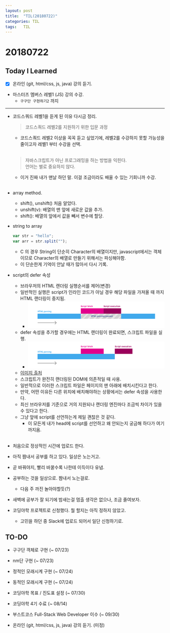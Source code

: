 ```yaml
---
layout: post
title:  "TIL(20180722)"
categories: TIL
tags:	TIL
---
```

# 20180722
## Today I Learned
* [x] 온라인 (git, html/css, js, java) 강의 듣기.
* 마스터즈 멤버스 레벨1 (JS) 강의 수강.
    * `구구단 구현하기2` 까지

***

- 코드스쿼드 레벨1을 듣게 된 이유 다시금 정리.
    > 코드스쿼드 레벨2를 지원하기 위한 입문 과정
    - 코드스쿼드 레벨2 이상을 꼭꼭 듣고 싶었기에, 레벨2를 수강하지 못할 가능성을 줄이고자 레벨1 부터 수강을 선택.<br><br>

    > 자바스크립트가 아닌 프로그래밍을 하는 방법을 익힌다. <br>
    > 언어는 별로 중요하지 않다.
    
    - 이거 진짜 내가 맨날 하던 말. 이걸 조금이라도 배울 수 있는 기회니까 수강.<br><br>

- array method.
	- shift(), unshift() 처음 알았다.
	- unshift(v): 배열의 맨 앞에 새로운 값을 추가.
	- shift(): 배열의 앞에서 값을 빼서 변수에 할당.

- string to array
	```javascript
	var str = "hello";
	var arr = str.split("");	
	```
    - C 의 경우 String이 단순히 Character의 배열이지만, javascript에서는 객체이므로 Character의 배열로 만들기 위해서는 파싱해야함.
    - 이 단순한게 기억이 안날 때가 많아서 다시 기록.

- script의 defer 속성
	- 브라우저의 HTML 랜더링 실행순서를 제어(변경)
	- 일반적인 실행은 script가 인라인 코드가 아닐 경우 해당 파일을 가져올 때 까지 HTML 랜더링이 중지됨.
        - ![랜더링](https://github.com/Oraindrop/oraindrop.github.io/blob/master/_img/html-rendering.png?raw=true)
	- defer 속성을 추가할 경우에는 HTML 랜더링이 완료되면, 스크립트 파일을 실행.
        - ![defer](https://github.com/Oraindrop/oraindrop.github.io/blob/master/_img/html-defer-rendering.png?raw=true)
    - [이미지 출처](https://blog.asamaru.net/2017/05/04/script-async-defer/)
	- 스크립트가 완전히 랜더링된 DOM에 의존적일 때 사용.
	- 일반적으로 이러한 스크립트 파일은 페이지의 맨 아래에 배치시킨다고 한다.
	- 만약, 어떤 이유든 다른 위치에 배치해야하는 상황에서는 defer 속성을 사용한다.
	- 최신 브라우저를 기준으로 거의 지원되나 랜더링 엔진마다 조금씩 차이가 있을 수 있다고 한다.
	- 그냥 </body> 앞에 script를 선언하는게 제일 괜찮은 것 같다.
		- 이 모든게 내가 head에 script를 선언하고 왜 안되는지 궁금해 하다가 여기까지옴.<br><br>

- 처음으로 정상적인 시간에 업로드 한다.
- 아직 짬내서 공부를 하고 있다. 일상은 노는거고.
- 곧 바꿔야지, 빨리 바꿀수록 나한테 이득이다 유념.
- 공부하는 것을 일상으로. 짬내서 노는걸로.
    - 다음 주 까진 놀아야할듯(?)
- 새벽에 공부가 잘 되기에 밤새는걸 멈출 생각은 없으나, 조금 줄여보자.

- 코딩야학 프로젝트로 신청했다. 뭘 할지는 아직 정하지 않았고.
    - 고민을 하던 중 Slack에 업로드 되어서 일단 신청하기로.

## TO-DO
- 구구단 객체로 구현 (~ 07/23)
- nm단 구현 (~ 07/23)
- 정적인 모래시계 구현 (~ 07/24)
- 동적인 모래시계 구현 (~ 07/24)

- 코딩야학 목표 / 진도표 설정 (~ 07/30)
- 코딩야학 4기 수료 (~ 08/14)

- 부스트코스 Full-Stack Web Developer 이수 (~ 09/30)

- 온라인 (git, html/css, js, java) 강의 듣기. (미정)
